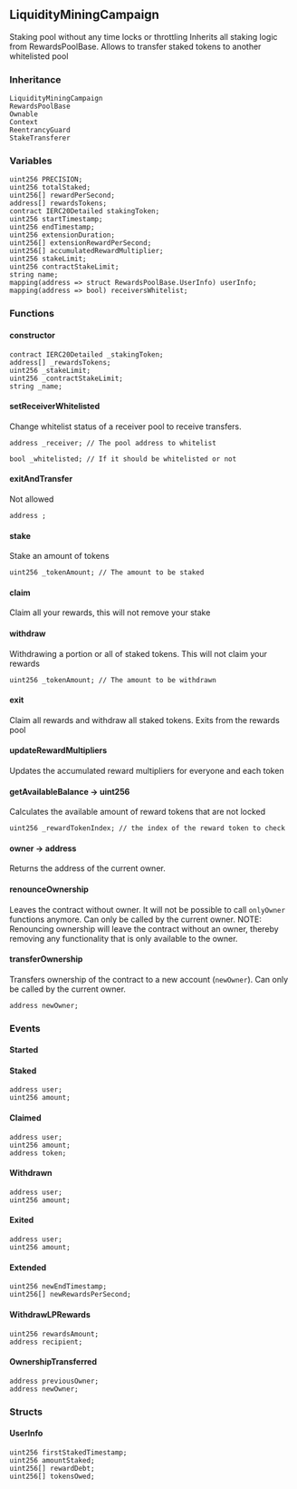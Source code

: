 ## LiquidityMiningCampaign



Staking pool without any time locks or throttling 
    Inherits all staking logic from RewardsPoolBase.
    Allows to transfer staked tokens to another whitelisted pool

### Inheritance

```
LiquidityMiningCampaign
RewardsPoolBase
Ownable
Context
ReentrancyGuard
StakeTransferer
```

### Variables

```Solidity
uint256 PRECISION;
uint256 totalStaked;
uint256[] rewardPerSecond;
address[] rewardsTokens;
contract IERC20Detailed stakingToken;
uint256 startTimestamp;
uint256 endTimestamp;
uint256 extensionDuration;
uint256[] extensionRewardPerSecond;
uint256[] accumulatedRewardMultiplier;
uint256 stakeLimit;
uint256 contractStakeLimit;
string name;
mapping(address => struct RewardsPoolBase.UserInfo) userInfo;
mapping(address => bool) receiversWhitelist;
```

### Functions

#### constructor





```Solidity
contract IERC20Detailed _stakingToken; 
address[] _rewardsTokens; 
uint256 _stakeLimit; 
uint256 _contractStakeLimit; 
string _name; 
```
#### setReceiverWhitelisted



Change whitelist status of a receiver pool to receive transfers.


```Solidity
address _receiver; // The pool address to whitelist

bool _whitelisted; // If it should be whitelisted or not
```
#### exitAndTransfer



Not allowed

```Solidity
address ; 
```
#### stake



Stake an amount of tokens


```Solidity
uint256 _tokenAmount; // The amount to be staked
```
#### claim



Claim all your rewards, this will not remove your stake

#### withdraw



Withdrawing a portion or all of staked tokens. This will not claim your rewards


```Solidity
uint256 _tokenAmount; // The amount to be withdrawn
```
#### exit



Claim all rewards and withdraw all staked tokens. Exits from the rewards pool

#### updateRewardMultipliers



Updates the accumulated reward multipliers for everyone and each token

#### getAvailableBalance → uint256



Calculates the available amount of reward tokens that are not locked


```Solidity
uint256 _rewardTokenIndex; // the index of the reward token to check
```
#### owner → address



Returns the address of the current owner.

#### renounceOwnership



Leaves the contract without owner. It will not be possible to call
`onlyOwner` functions anymore. Can only be called by the current owner.
NOTE: Renouncing ownership will leave the contract without an owner,
thereby removing any functionality that is only available to the owner.

#### transferOwnership



Transfers ownership of the contract to a new account (`newOwner`).
Can only be called by the current owner.

```Solidity
address newOwner; 
```

### Events

#### Started





#### Staked





```Solidity
address user;
uint256 amount;
```
#### Claimed





```Solidity
address user;
uint256 amount;
address token;
```
#### Withdrawn





```Solidity
address user;
uint256 amount;
```
#### Exited





```Solidity
address user;
uint256 amount;
```
#### Extended





```Solidity
uint256 newEndTimestamp;
uint256[] newRewardsPerSecond;
```
#### WithdrawLPRewards





```Solidity
uint256 rewardsAmount;
address recipient;
```
#### OwnershipTransferred





```Solidity
address previousOwner;
address newOwner;
```

### Structs

#### UserInfo

```Solidity
uint256 firstStakedTimestamp;
uint256 amountStaked;
uint256[] rewardDebt;
uint256[] tokensOwed;
```
